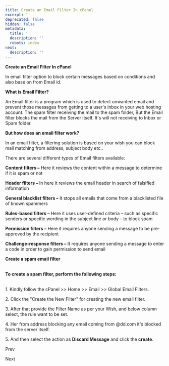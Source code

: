 ```yaml
---
title: Create an Email Filter In cPanel
excerpt: ''
deprecated: false
hidden: false
metadata:
  title: ''
  description: ''
  robots: index
next:
  description: ''
---
```


<div class="page-header">
</div>

<div itemprop="articleBody">
<span style={{fontSize: "36pt"}}><strong>Create an Email Filter In cPanel</strong></span>
<p><span style={{fontSize: "18pt"}}> </span></p>
<p dir="ltr"><span style={{fontSize: "18pt"}}>In email filter option to block certain messages based on conditions and also base on from Email id.</span></p>
<p dir="ltr"><span style={{fontSize: "18pt"}}> </span></p>
<p><span style={{fontWeight: 400, fontSize: "24pt"}}><strong>What is Email Filter?</strong> </span></p>
<p dir="ltr"><span style={{fontSize: "18pt"}}> </span></p>
<p><span style={{fontWeight: 400, fontSize: "18pt"}}>An Email filter is a program which is used to detect unwanted email and prevent those messages from getting to a user's inbox in your web hosting account. The spam filter receiving the mail to the spam folder, But the Email filter blocks the mail from the Server itself. It's will not receiving to Inbox or Spam folder.</span></p>
<p dir="ltr"><span style={{fontSize: "18pt"}}> </span></p>
<p><span style={{fontSize: "24pt"}}><strong>But how does an email filter work?</strong></span></p>
<p dir="ltr"><span style={{fontSize: "18pt"}}> </span></p>
<p><span style={{fontWeight: 400, fontSize: "18pt"}}>In an email filter, a filtering solution is based on your wish you can block mail matching from address, subject body etc..</span></p>
<p> </p>
<p><span style={{fontWeight: 400, fontSize: "18pt"}}>There are several different types of Email filters available:</span></p>
<p dir="ltr"><span style={{fontSize: "18pt"}}> </span></p>
<p><span style={{fontWeight: 400, fontSize: "18pt"}}><strong>Content filters –</strong> Here it reviews the content within a message to determine if it is spam or not</span></p>
<p dir="ltr"><span style={{fontSize: "18pt"}}> </span></p>
<p><span style={{fontWeight: 400, fontSize: "18pt"}}><strong>Header filters –</strong> In here it reviews the email header in search of falsified information</span></p>
<p dir="ltr"><span style={{fontSize: "18pt"}}> </span></p>
<p><span style={{fontWeight: 400, fontSize: "18pt"}}><strong>General blacklist filters –</strong> It stops all emails that come from a blacklisted file of known spammers</span></p>
<p dir="ltr"><span style={{fontSize: "18pt"}}> </span></p>
<p><span style={{fontWeight: 400, fontSize: "18pt"}}><strong>Rules-based filters –</strong> Here it uses user-defined criteria – such as specific senders or specific wording in the subject line or body – to block spam</span></p>
<p> </p>
<p><span style={{fontWeight: 400, fontSize: "18pt"}}><strong>Permission filters –</strong> Here it requires anyone sending a message to be pre-approved by the recipient</span></p>
<p dir="ltr"><span style={{fontSize: "18pt"}}> </span></p>
<p><span style={{fontWeight: 400, fontSize: "18pt"}}><strong>Challenge-response filters –</strong> It requires anyone sending a message to enter a code in order to gain permission to send email</span></p>
<p><span style={{fontSize: "18pt"}}> </span></p>
<p dir="ltr"><span style={{fontSize: "18pt"}}><strong><span style={{fontFamily: "georgia, palatino", fontSize: "24pt"}}>Create a spam email filter</span><br /><br /></strong></span></p>
<p dir="ltr"><span style={{fontSize: "18pt"}}><strong>To create a spam filter, perform the following steps:</strong><br /><br /></span></p>
<p dir="ltr"><span style={{fontSize: "18pt"}}> 1. Kindly follow the cPanel &gt;&gt; Home &gt;&gt; Email &gt;&gt; Global Email Filters.</span></p>
<p dir="ltr"> </p>
<p></p>
<p dir="ltr"> </p>
<p dir="ltr"><span style={{fontSize: "18pt"}}>2. Click the "Create the New Filter" for creating the new email filter.</span></p>
<p> </p>
<p></p>
<p dir="ltr"> </p>
<p dir="ltr"><span style={{fontSize: "18pt"}}>3. After that provide the Filter Name as per your Wish, and below column select, the rule want to be set.</span></p>
<p> </p>
<p></p>
<p dir="ltr"> </p>
<p dir="ltr"><span style={{fontSize: "24px"}}>4. Her from address blocking any email coming from @dd.com it's blocked from the server itself.</span></p>
<p dir="ltr"> </p>
<p></p>
<p dir="ltr"><span style={{fontSize: "24px"}}>5. And then select the action as <strong>Discard Message</strong> and click the <strong>create</strong>.</span></p> </div>

<span class="icon-chevron-left" aria-hidden="true"></span> <span aria-hidden="true">Prev</span> 

<span aria-hidden="true">Next</span> <span class="icon-chevron-right" aria-hidden="true"></span> 

</div>